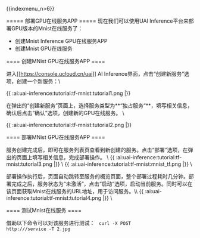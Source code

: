 {{indexmenu_n>6}}

===== 部署GPU在线服务APP =====
现在我们可以使用UAI Inference平台来部署GPU版本的Mnist在线服务了：
  * 创建Mnist Inference GPU在线服务APP
  * 创建Mnist GPU在线服务

==== 创建MNist GPU在线服务APP ====

进入[[https://console.ucloud.cn/uai]] AI Inference界面，点击“创建新服务”选项，创建一个新服务：\\

{{ :ai:uai-inference:tutorial:tf-mnist:tutorial1.png |}}

在弹出的“创建新服务”页面上，选择服务类型为**“独占服务“**，填写相关信息，确认后点击“确认”选项，创建新的GPU在线服务。 \\

{{ :ai:uai-inference:tutorial:tf-mnist:tutorial2.png |}}






==== 部署MNist GPU在线服务APP ====

服务创建完成后，即可在服务列表页查看到新创建的服务。点击“部署”选项，在弹出的页面上填写相关信息，完成部署操作。 \\
{{ :ai:uai-inference:tutorial:tf-mnist:tutorial3.png |}} \\
{{ :ai:uai-inference:tutorial:tf-mnist:mnist_tf.png |}} \\

部署操作执行后，页面自动跳转至服务的概览页面，整个部署过程耗时几分钟。部署完成之后，服务状态为“未激活”，点击“启动“选项，启动当前服务。同时可以在该页面获取Mnist在线服务的URL地址，用于访问服务。\\\\
{{ :ai:uai-inference:tutorial:tf-mnist:tutorial4.png |}} \\

==== 测试Mnist在线服务 ====

借助以下命令可以对该服务进行测试：
<code>
curl -X POST http://<URL>/service -T 2.jpg
</code>


